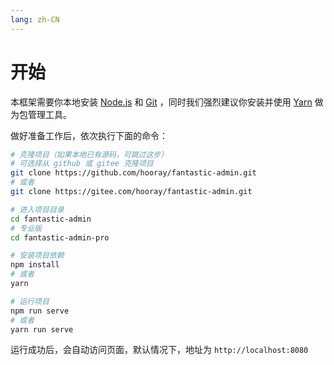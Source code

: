 ```yaml
---
lang: zh-CN
---
```


# 开始

本框架需要你本地安装 [Node.js](https://nodejs.org/zh-cn/) 和 [Git](https://git-scm.com/) ，同时我们强烈建议你安装并使用 [Yarn](https://classic.yarnpkg.com/zh-Hans/) 做为包管理工具。

做好准备工作后，依次执行下面的命令：

```bash
# 克隆项目（如果本地已有源码，可跳过这步）
# 可选择从 github 或 gitee 克隆项目
git clone https://github.com/hooray/fantastic-admin.git
# 或者
git clone https://gitee.com/hooray/fantastic-admin.git

# 进入项目目录
cd fantastic-admin
# 专业版
cd fantastic-admin-pro

# 安装项目依赖
npm install
# 或者
yarn

# 运行项目
npm run serve
# 或者
yarn run serve
```

运行成功后，会自动访问页面，默认情况下，地址为 `http://localhost:8080`
